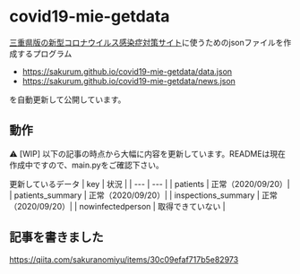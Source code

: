 # covid19-mie-getdata
[三重県版の新型コロナウイルス感染症対策サイト](https://github.com/FlexiblePrintedCircuits/covid19-mie)に使うためのjsonファイルを作成するプログラム

- https://sakurum.github.io/covid19-mie-getdata/data.json
- https://sakurum.github.io/covid19-mie-getdata/news.json

を自動更新して公開しています。

## 動作

:warning: [WIP] 以下の記事の時点から大幅に内容を更新しています。READMEは現在作成中ですので、main.pyをご確認下さい。
<!--
### GitHub Actionsによる定期実行について
6時間に一度、`main.py`が実行され、[data.json](https://raw.githubusercontent.com/sakurum/covid19-mie-getdata/gh-pages/data.json)と[news.json](https://raw.githubusercontent.com/sakurum/covid19-mie-getdata/gh-pages/news.json)が更新されます。
-->

更新しているデータ
| key | 状況 |
| --- | --- |
| patients | 正常（2020/09/20）|
| patients_summary | 正常（2020/09/20）|
| inspections_summary | 正常（2020/09/20）|
| nowinfectedperson | 取得できていない |

<!--
### 単体の動作について
`main.py`が実行されると、三重県Webサイトと下記のjsonファイルから情報を取得し、`data.json`と`news.json`を作成します。

`data.json`の雛形として`data_template.json`を読み込みます。

`data.json`の項目のデフォルト値は`data_template.json`の値です。

## 取得する情報のソースについて
以下のように対応します。

まず、[新型コロナウイルス感染症検査実施件数一覧及び県内で発生した事例一覧](https://www.pref.mie.lg.jp/YAKUMUS/HP/m0068000071_00022.htm)から、新型コロナウイルス感染症検査実施件数一覧と県内で発生した事例一覧のcsvファイルのリンクを取得します。（何故かファイルのリンクが更新の度に変わる仕様だったので...）

それから、新型コロナウイルス感染症検査実施件数一覧と県内で発生した事例一覧のcsvファイルを読み込み、データを取得します。

#### data.json
data.jsonの項目（出力） | 情報ソース（入力）
--- | ---
contacts | なし（data_template.jsonそのまま）
querents | なし（data_template.jsonそのまま）
patients | 県内で発生した事例一覧
patients_summary | patients_summary.json
discharges_summary | なし（data_template.jsonそのまま）
inspections | なし（data_template.jsonそのまま）
inspections_summary | 新型コロナウイルス感染症検査実施件数一覧
better_patients_summary | なし（data_template.jsonそのまま）
lastUpdate | main.pyが実行された時刻
main_summary | なし（data_template.jsonそのまま）
nowinfectedperson | なし（data_template.jsonそのまま）


#### news.json
news.jsonの項目（出力） | 情報ソース（入力）
--- | ---
newsItems | [三重県Webサイト]("https://www.pref.mie.lg.jp/index.shtm")


## 使い方
```bash
$ python3 main.py
```

とすると、`data.json`と`news.json`がカレントディレクトリに作成されます。


上記の情報ソースの対応表より、必要なjsonファイルをカレントディレクトリに置いてから実行してください。

（現状では一部しか対応しておらず、例外処理も行っていません。）

-->

## 記事を書きました
https://qiita.com/sakuranomiyu/items/30c09efaf717b5e82973
